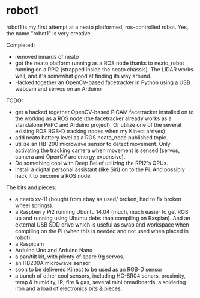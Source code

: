 # robot1
robot1 is my first attempt at a neato platformed, ros-controlled robot. Yes, the name "robot1" is very creative.

Completed:
- removed innards of neato
- got the neato platform running as a ROS node thanks to neato_robot running on a RPi2 (strapped inside the neato chassis). The LIDAR works well, and it's somewhat good at finding its way around.
- Hacked together an OpenCV-based facetracker in Python using a USB webcam and servos on an Arduino

TODO:
- get a hacked together OpenCV-based PiCAM facetracker installed on to the working as a ROS node (the facetracker already works as a standalone Pi/PC and Arduino project). Or utilize one of the several existing ROS RGB-D tracking nodes when my Kinect arrives)
- add neato battery level as a ROS neato_node published topic.
- utilize an HB-200 microwave sensor to detect movement. Only activating the tracking camera when movement is sensed (servos, camera and OpenCV are energy expensive).
- Do something cool with Deep Belief utilizing the RPI2's QPUs.
- install a digital personal assistant (like Siri) on to the Pi. And possibly hack it to become a ROS node.

The bits and pieces:
- a neato xv-11 (bought from ebay as used/ broken, had to fix broken wheel springs).
- a Raspberry Pi2 running Ubuntu 14.04 (much, much easier to get ROS up and running using Ubuntu debs than compiling on Raspian). And an external USB SDD drive which is useful as swap and workspace when compiling on the Pi (when this is needed and not used when placed in robot).
- a Raspicam
- Arduino Uno and Arduino Nano
- a pan/tilt kit, with plenty of spare 9g servos.
- an HB200A microwave sensor
- soon to be delivered Kinect to be used as an RGB-D sensor
- a bunch of other cool sensors, including HC-SR04 sonars, proximity, temp & humidity, IR, fire & gas, several mini breadboards, a soldering iron and a load of electronics bits & pieces.
